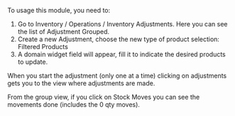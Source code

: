 To usage this module, you need to:

1. Go to Inventory / Operations / Inventory Adjustments. Here you can see the list of Adjustment Grouped. 
2. Create a new Adjustment, choose the new type of product selection: Filtered Products
3. A domain widget field will appear, fill it to indicate the desired products to update.

When you start the adjustment (only one at a time) clicking on adjustments gets you to the view where adjustments are made. 

From the group view, if you click on Stock Moves you can see the movements done (includes the 0 qty moves).
